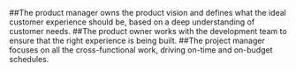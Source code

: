 ##The product manager owns the product vision and defines what the ideal customer experience should be, based on a deep understanding of customer needs. 
##The product owner works with the development team to ensure that the right experience is being built. 
##The project manager focuses on all the cross-functional work, driving on-time and on-budget schedules.
